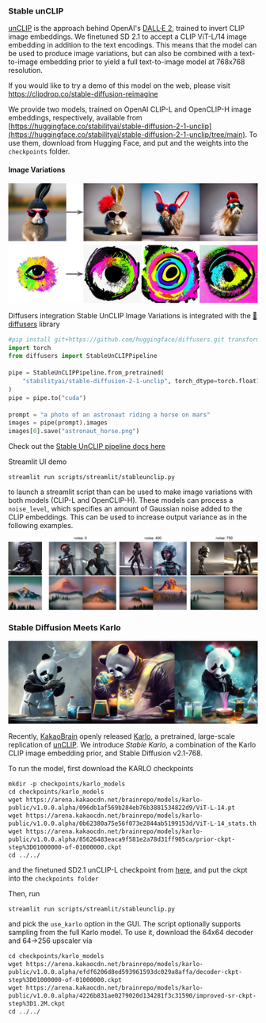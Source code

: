 ### Stable unCLIP

[unCLIP](https://openai.com/dall-e-2/) is the approach behind OpenAI's [DALL·E 2](https://openai.com/dall-e-2/), 
trained to invert CLIP image embeddings. 
We finetuned SD 2.1 to accept a CLIP ViT-L/14 image embedding in addition to the text encodings.
This means that the model can be used to produce image variations, but can also be combined with a text-to-image
embedding prior to yield a full text-to-image model at 768x768 resolution.

If you would like to try a demo of this model on the web, please visit https://clipdrop.co/stable-diffusion-reimagine

We provide two models, trained on OpenAI CLIP-L and OpenCLIP-H image embeddings, respectively, 
available from [https://huggingface.co/stabilityai/stable-diffusion-2-1-unclip](https://huggingface.co/stabilityai/stable-diffusion-2-1-unclip/tree/main).
To use them, download from Hugging Face, and put and the weights into the `checkpoints` folder.

#### Image Variations
![image-variations-l-1](../assets/stable-samples/stable-unclip/unclip-variations.png)

Diffusers integration 
Stable UnCLIP Image Variations is integrated with the [🧨 diffusers](https://github.com/huggingface/diffusers) library
```python
#pip install git+https://github.com/huggingface/diffusers.git transformers accelerate
import torch
from diffusers import StableUnCLIPPipeline

pipe = StableUnCLIPPipeline.from_pretrained(
    "stabilityai/stable-diffusion-2-1-unclip", torch_dtype=torch.float16
)
pipe = pipe.to("cuda")

prompt = "a photo of an astronaut riding a horse on mars"
images = pipe(prompt).images
images[0].save("astronaut_horse.png")
```
Check out the [Stable UnCLIP pipeline docs here](https://huggingface.co/docs/diffusers/api/pipelines/stable_unclip)

Streamlit UI demo

```
streamlit run scripts/streamlit/stableunclip.py
```
to launch a streamlit script than can be used to make image variations with both models (CLIP-L and OpenCLIP-H).
These models can process a `noise_level`, which specifies an amount of Gaussian noise added to the CLIP embeddings. 
This can be used to increase output variance as in the following examples.

![image-variations-noise](../assets/stable-samples/stable-unclip/unclip-variations_noise.png)


### Stable Diffusion Meets Karlo
![panda](../assets/stable-samples/stable-unclip/panda.jpg) 

Recently, [KakaoBrain](https://kakaobrain.com/) openly released [Karlo](https://github.com/kakaobrain/karlo), a pretrained, large-scale replication of [unCLIP](https://arxiv.org/abs/2204.06125).
We introduce _Stable Karlo_, a combination of the Karlo CLIP image embedding prior, and Stable Diffusion v2.1-768.

To run the model, first download the KARLO checkpoints
```shell
mkdir -p checkpoints/karlo_models
cd checkpoints/karlo_models
wget https://arena.kakaocdn.net/brainrepo/models/karlo-public/v1.0.0.alpha/096db1af569b284eb76b3881534822d9/ViT-L-14.pt
wget https://arena.kakaocdn.net/brainrepo/models/karlo-public/v1.0.0.alpha/0b62380a75e56f073e2844ab5199153d/ViT-L-14_stats.th
wget https://arena.kakaocdn.net/brainrepo/models/karlo-public/v1.0.0.alpha/85626483eaca9f581e2a78d31ff905ca/prior-ckpt-step%3D01000000-of-01000000.ckpt
cd ../../
```
and the finetuned SD2.1 unCLIP-L checkpoint from [here](https://huggingface.co/stabilityai/stable-diffusion-2-1-unclip/blob/main/sd21-unclip-l.ckpt), and put the ckpt into the `checkpoints folder` 

Then, run

```
streamlit run scripts/streamlit/stableunclip.py
```
and pick the `use_karlo` option in the GUI.
The script optionally supports sampling from the full Karlo model. To use it, download the 64x64 decoder and 64->256 upscaler 
via 
```shell
cd checkpoints/karlo_models
wget https://arena.kakaocdn.net/brainrepo/models/karlo-public/v1.0.0.alpha/efdf6206d8ed593961593dc029a8affa/decoder-ckpt-step%3D01000000-of-01000000.ckpt
wget https://arena.kakaocdn.net/brainrepo/models/karlo-public/v1.0.0.alpha/4226b831ae0279020d134281f3c31590/improved-sr-ckpt-step%3D1.2M.ckpt
cd ../../
```
